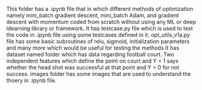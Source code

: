 This folder has a .ipynb file that in which different methods of optimization namely mini_batch gradient descent, mini_batch Adam, and gradient descent with momentum coded from scratch without using any ML or deep ldearning library or framework.
It has testcase.py file which is used to test the code in .ipynb file using some testcases defined in it.
opt_utils_v1a.py file has some basic subroutines of relu, sigmoid, initialization parameters and many more which would be useful for testing the methods
It has dataset named folder which has data regarding football court. Two independent features which define the point on court and Y = 1 says whether the head shot was successful at that point and Y = 0 for not success.
images folder has some images that are used to understand the thoery in .ipynb file.

